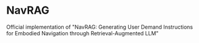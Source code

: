 # NavRAG
Official implementation of "NavRAG: Generating User Demand Instructions for Embodied Navigation through Retrieval-Augmented LLM"
